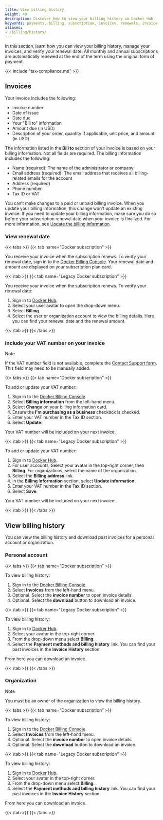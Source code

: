 ```yaml
---
title: View billing history
weight: 40
description: Discover how to view your billing history in Docker Hub
keywords: payments, billing, subscription, invoices, renewals, invoice management, billing administration
aliases:
- /billing/history/
---
```


In this section, learn how you can view your billing history, manage your invoices, and verify your renewal date. All monthly and annual subscriptions are automatically renewed at the end of the term using the original form of payment.

{{< include "tax-compliance.md" >}}

## Invoices

Your invoice includes the following:

- Invoice number
- Date of issue
- Date due
- Your "Bill to" information
- Amount due (in USD)
- Description of your order, quantity if applicable, unit price, and amount (in USD)

The information listed in the **Bill to** section of your invoice is based on your billing information. Not all fields are required. The billing information includes the following:

- Name (required): The name of the administrator or company
- Email address (required): The email address that receives all billing-related emails for the account
- Address (required)
- Phone number
- Tax ID or VAT

You can’t make changes to a paid or unpaid billing invoice. When you update your billing information, this change won't update an existing invoice. If you need to update your billing information, make sure you do so before your subscription renewal date when your invoice is finalized. For more information, see [Update the billing information](details.md).

### View renewal date

{{< tabs >}}
{{< tab name="Docker subscription" >}}

You receive your invoice when the subscription renews. To verify your renewal date, sign in to the [Docker Billing Console](https://app.docker.com/billing). Your renewal date and amount are displayed on your subscription plan card.


{{< /tab >}}
{{< tab name="Legacy Docker subscription" >}}

You receive your invoice when the subscription renews. To verify your renewal date:

1. Sign in to [Docker Hub](https://hub.docker.com).
2. Select your user avatar to open the drop-down menu.
3. Select **Billing**.
4. Select the user or organization account to view the billing details. Here you can find your renewal date and the renewal amount.

{{< /tab >}}
{{< /tabs >}}

### Include your VAT number on your invoice

> [!NOTE]
>
> If the VAT number field is not available, complete the [Contact Support form](https://hub.docker.com/support/contact/). This field may need to be manually added.

{{< tabs >}}
{{< tab name="Docker subscription" >}}

To add or update your VAT number:

1. Sign in to the [Docker Billing Console](https://app.docker.com/billing).
2. Select **Billing information** from the left-hand menu.
3. Select **Change** on your billing information card.
4. Ensure the **I'm purchasing as a business** checkbox is checked.
5. Enter your VAT number in the Tax ID section.
6. Select **Update**.

Your VAT number will be included on your next invoice.

{{< /tab >}}
{{< tab name="Legacy Docker subscription" >}}

To add or update your VAT number:

1. Sign in to [Docker Hub](https://hub.docker.com).
2. For user accounts, Select your avatar in the top-right corner, then **Billing**. For organizations, select the name of the organization.
3. Select the **Billing address** link.
4. In the **Billing Information** section, select **Update information**.
5. Enter your VAT number in the Tax ID section.
6. Select **Save**.

Your VAT number will be included on your next invoice.

{{< /tab >}}
{{< /tabs >}}

## View billing history

You can view the billing history and download past invoices for a personal account or organization.

### Personal account

{{< tabs >}}
{{< tab name="Docker subscription" >}}

To view billing history:

1. Sign in to the [Docker Billing Console](https://app.docker.com/billing).
2. Select **Invoices** from the left-hand menu.
3. Optional. Select the **invoice number** to open invoice details.
4. Optional. Select the **download** button to download an invoice.

{{< /tab >}}
{{< tab name="Legacy Docker subscription" >}}

To view billing history:

1. Sign in to [Docker Hub](https://hub.docker.com).
2. Select your avatar in the top-right corner.
3. From the drop-down menu select **Billing**.
4. Select the **Payment methods and billing history** link.
    You can find your past invoices in the **Invoice History** section.

From here you can download an invoice.

{{< /tab >}}
{{< /tabs >}}

### Organization

> [!NOTE]
>
> You must be an owner of the organization to view the billing history.

{{< tabs >}}
{{< tab name="Docker subscription" >}}

To view billing history:

1. Sign in to the [Docker Billing Console](https://app.docker.com/billing).
2. Select **Invoices** from the left-hand menu.
3. Optional. Select the **invoice number** to open invoice details.
4. Optional. Select the **download** button to download an invoice.

{{< /tab >}}
{{< tab name="Legacy Docker subscription" >}}

To view billing history:

1. Sign in to [Docker Hub](https://hub.docker.com).
2. Select your avatar in the top-right corner.
3. From the drop-down menu select **Billing**.
4. Select the **Payment methods and billing history** link.
    You can find your past invoices in the **Invoice History** section.

From here you can download an invoice.

{{< /tab >}}
{{< /tabs >}}
